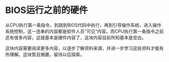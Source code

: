 # BIOS运行之前的硬件

从CPU执行第一条指令，到跳到BIOS代码中执行，再到引导操作系统，进入操作系统控制，这一连串的内容都是软件人员“可见”内容。而CPU执行第一条指令之前还有很多内容，这就基本是硬件内容了，这块内容目前所知基本是空白。

这块内容需要阅读更多内容，以逐步了解资料来源，并进一步学习这些资料才能有所理解。这块暂且搁置，留待以后探索。

